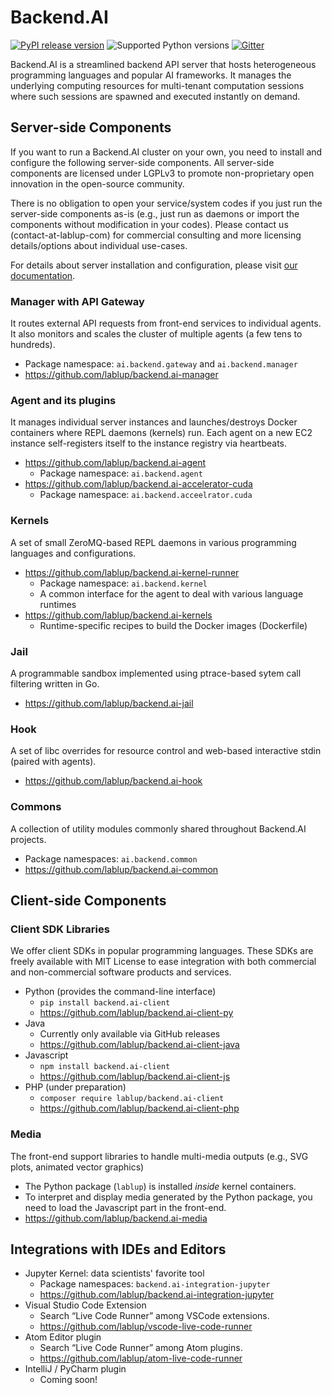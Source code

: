 Backend.AI
==========

[![PyPI release version](https://badge.fury.io/py/backend.ai.svg)](https://pypi.org/project/backend.ai/)
![Supported Python versions](https://img.shields.io/pypi/pyversions/backend.ai.svg)
[![Gitter](https://badges.gitter.im/lablup/backend.ai.svg)](https://gitter.im/lablup/backend.ai)

Backend.AI is a streamlined backend API server that hosts heterogeneous
programming languages and popular AI frameworks.
It manages the underlying computing resources for multi-tenant computation
sessions where such sessions are spawned and executed instantly on demand.


Server-side Components
----------------------

If you want to run a Backend.AI cluster on your own, you need to install and
configure the following server-side components.
All server-side components are licensed under LGPLv3 to promote non-proprietary open
innovation in the open-source community.

There is no obligation to open your service/system codes if you just run the
server-side components as-is (e.g., just run as daemons or import the components
without modification in your codes).
Please contact us (contact-at-lablup-com) for commercial consulting and more
licensing details/options about individual use-cases.

For details about server installation and configuration, please visit [our
documentation](http://docs.backend.ai).

### Manager with API Gateway

It routes external API requests from front-end services to individual agents.
It also monitors and scales the cluster of multiple agents (a few tens to hundreds).

* Package namespace: `ai.backend.gateway` and `ai.backend.manager`
* https://github.com/lablup/backend.ai-manager

### Agent and its plugins

It manages individual server instances and launches/destroys Docker containers where REPL daemons (kernels) run.
Each agent on a new EC2 instance self-registers itself to the instance registry via heartbeats.

* https://github.com/lablup/backend.ai-agent
  * Package namespace: `ai.backend.agent`
* https://github.com/lablup/backend.ai-accelerator-cuda
  * Package namespace: `ai.backend.acceelrator.cuda`

### Kernels

A set of small ZeroMQ-based REPL daemons in various programming languages and configurations.

* https://github.com/lablup/backend.ai-kernel-runner
   * Package namespace: `ai.backend.kernel`
   * A common interface for the agent to deal with various language runtimes
* https://github.com/lablup/backend.ai-kernels
   * Runtime-specific recipes to build the Docker images (Dockerfile)

### Jail

A programmable sandbox implemented using ptrace-based sytem call filtering written in Go.

* https://github.com/lablup/backend.ai-jail

### Hook

A set of libc overrides for resource control and web-based interactive stdin (paired with agents).

* https://github.com/lablup/backend.ai-hook

### Commons

A collection of utility modules commonly shared throughout Backend.AI projects.

* Package namespaces: `ai.backend.common`
* https://github.com/lablup/backend.ai-common


Client-side Components
----------------------

### Client SDK Libraries

We offer client SDKs in popular programming languages.
These SDKs are freely available with MIT License to ease integration with both
commercial and non-commercial software products and services.

* Python (provides the command-line interface)
   * `pip install backend.ai-client`
   * https://github.com/lablup/backend.ai-client-py
* Java
   * Currently only available via GitHub releases
   * https://github.com/lablup/backend.ai-client-java
* Javascript
   * `npm install backend.ai-client`
   * https://github.com/lablup/backend.ai-client-js
* PHP (under preparation)
   * `composer require lablup/backend.ai-client`
   * https://github.com/lablup/backend.ai-client-php

### Media

The front-end support libraries to handle multi-media outputs (e.g., SVG plots, animated vector graphics)

* The Python package (`lablup`) is installed *inside* kernel containers.
* To interpret and display media generated by the Python package, you need to load the Javascript part in the front-end.
* https://github.com/lablup/backend.ai-media


Integrations with IDEs and Editors
----------------------------------

* Jupyter Kernel: data scientists' favorite tool
   * Package namespaces: `backend.ai-integration-jupyter`
   * https://github.com/lablup/backend.ai-integration-jupyter
* Visual Studio Code Extension
   * Search “Live Code Runner” among VSCode extensions.
   * https://github.com/lablup/vscode-live-code-runner
* Atom Editor plugin
   * Search “Live Code Runner” among Atom plugins.
   * https://github.com/lablup/atom-live-code-runner
* IntelliJ / PyCharm plugin
   * Coming soon!
